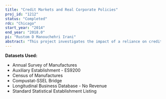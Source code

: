 ```yaml
---
title: "Credit Markets and Real Corporate Policies"
proj_id: "1212"
status: "Completed"
rdc: "Chicago"
start_year: "2014"
end_year: "2018.0"
pi: "Rustom D Manouchehri Irani"
abstract: "This project investigates the impact of a reliance on credit markets on real corporate behavior—patterns of investment and employment—by conducting a detailed microeconomic analysis using plant-level data. Two topics will be considered: first, real estate asset collateral values and corporate debt capacity; second, the transfer of control rights to creditors (“creditor intervention”) following contractual default in private credit agreements. The project will build new bridge files between Census Bureau data and external sources, such as data on financial contracts associated with bank lending in the U.S. syndicated loan market (Thomson Reuters’ Loan Pricing Corporation Deal Scan dataset), as well as data on real estate price indices and local housing supply elasticities. By producing estimates of various firm characteristics, this project will enhance the Census Bureau’s understanding of economy-wide establishment dynamics (formation, closure, growth, contraction, and performance) and their responsiveness to changes in credit market conditions. "
---
```


**Datasets Used:**

  - Annual Survey of Manufactures 
  - Auxiliary Establishment - ES9200 
  - Census of Manufactures 
  - Compustat-SSEL Bridge 
  - Longitudinal Business Database - No Revenue 
  - Standard Statistical Establishment Listing 


